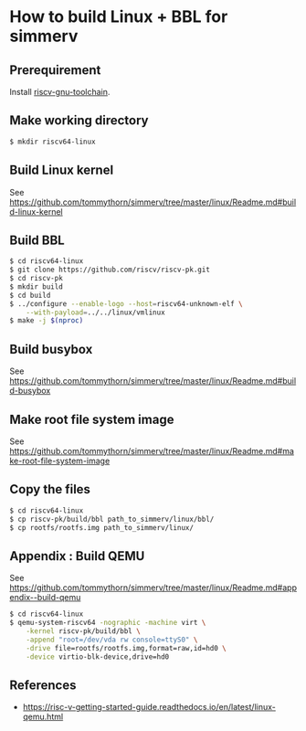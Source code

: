 # How to build Linux + BBL for simmerv

## Prerequirement

Install [riscv-gnu-toolchain](https://github.com/riscv/riscv-gnu-toolchain).

## Make working directory

```sh
$ mkdir riscv64-linux
```

## Build Linux kernel

See https://github.com/tommythorn/simmerv/tree/master/linux/Readme.md#build-linux-kernel

## Build BBL

```sh
$ cd riscv64-linux
$ git clone https://github.com/riscv/riscv-pk.git
$ cd riscv-pk
$ mkdir build
$ cd build
$ ../configure --enable-logo --host=riscv64-unknown-elf \
    --with-payload=../../linux/vmlinux
$ make -j $(nproc)
```

## Build busybox

See https://github.com/tommythorn/simmerv/tree/master/linux/Readme.md#build-busybox

## Make root file system image

See https://github.com/tommythorn/simmerv/tree/master/linux/Readme.md#make-root-file-system-image

## Copy the files

```sh
$ cd riscv64-linux
$ cp riscv-pk/build/bbl path_to_simmerv/linux/bbl/
$ cp rootfs/rootfs.img path_to_simmerv/linux/
```

## Appendix : Build QEMU

See https://github.com/tommythorn/simmerv/tree/master/linux/Readme.md#appendix--build-qemu

```sh
$ cd riscv64-linux
$ qemu-system-riscv64 -nographic -machine virt \
    -kernel riscv-pk/build/bbl \
    -append "root=/dev/vda rw console=ttyS0" \
    -drive file=rootfs/rootfs.img,format=raw,id=hd0 \
    -device virtio-blk-device,drive=hd0
```

## References

- https://risc-v-getting-started-guide.readthedocs.io/en/latest/linux-qemu.html
